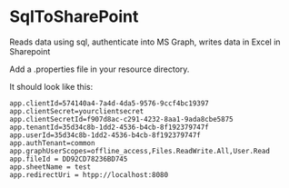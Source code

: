 # SqlToSharePoint
Reads data using sql, authenticate into MS Graph, writes data in Excel in Sharepoint

Add a .properties file in your resource directory.

It should look like this:

```
app.clientId=574140a4-7a4d-4da5-9576-9ccf4bc19397
app.clientSecret=yourclientsecret
app.clientSecretId=f907d8ac-c291-4232-8aa1-9ada8cbe5875
app.tenantId=35d34c8b-1dd2-4536-b4cb-8f192379747f
app.userId=35d34c8b-1dd2-4536-b4cb-8f192379747f
app.authTenant=common
app.graphUserScopes=offline_access,Files.ReadWrite.All,User.Read
app.fileId = DD92CD78236BD745
app.sheetName = test
app.redirectUri = htpp://localhost:8080

```
